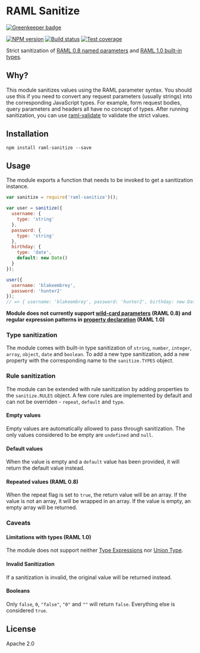 # RAML Sanitize

[![Greenkeeper badge](https://badges.greenkeeper.io/mulesoft-labs/node-raml-sanitize.svg)](https://greenkeeper.io/)

[![NPM version][npm-image]][npm-url]
[![Build status][travis-image]][travis-url]
[![Test coverage][coveralls-image]][coveralls-url]

Strict sanitization of [RAML 0.8 named parameters](https://github.com/raml-org/raml-spec/blob/master/versions/raml-08/raml-08.md#named-parameters) and [RAML 1.0 built-in types](https://github.com/raml-org/raml-spec/blob/master/versions/raml-10/raml-10.md#built-in-types).

## Why?

This module sanitizes values using the RAML parameter syntax. You should use this if you need to convert any request parameters (usually strings) into the corresponding JavaScript types. For example, form request bodies, query parameters and headers all have no concept of types. After running sanitization, you can use [raml-validate](https://github.com/mulesoft/node-raml-validate) to validate the strict values.

## Installation

```shell
npm install raml-sanitize --save
```

## Usage

The module exports a function that needs to be invoked to get a sanitization instance.

```javascript
var sanitize = require('raml-sanitize')();

var user = sanitize({
  username: {
    type: 'string'
  },
  password: {
    type: 'string'
  },
  birthday: {
    type: 'date',
    default: new Date()
  }
});

user({
  username: 'blakeembrey',
  password: 'hunter2'
});
// => { username: 'blakeembrey', password: 'hunter2', birthday: new Date() }
```

**Module does not currently support [wild-card parameters](https://github.com/raml-org/raml-spec/blob/master/versions/raml-08/raml-08.md#headers) (RAML 0.8) and regular expression patterns in [property declaration](https://github.com/raml-org/raml-spec/blob/master/versions/raml-10/raml-10.md#property-declarations) (RAML 1.0)**

### Type sanitization

The module comes with built-in type sanitization of `string`, `number`, `integer`, `array`, `object`, `date` and `boolean`. To add a new type sanitization, add a new property with the corresponding name to the `sanitize.TYPES` object.

### Rule sanitization

The module can be extended with rule sanitization by adding properties to the `sanitize.RULES` object. A few core rules are implemented by default and can not be overriden - `repeat`, `default` and `type`.

#### Empty values

Empty values are automatically allowed to pass through sanitization. The only values considered to be empty are `undefined` and `null`.

#### Default values

When the value is empty and a `default` value has been provided, it will return the default value instead.

#### Repeated values (RAML 0.8)

When the repeat flag is set to `true`, the return value will be an array. If the value is not an array, it will be wrapped in an array. If the value is empty, an empty array will be returned.

### Caveats

#### Limitations with types (RAML 1.0)

The module does not support neither [Type Expressions](https://github.com/raml-org/raml-spec/blob/master/versions/raml-10/raml-10.md#type-expressions) nor [Union Type](https://github.com/raml-org/raml-spec/blob/master/versions/raml-10/raml-10.md#union-type).

#### Invalid Sanitization

If a sanitization is invalid, the original value will be returned instead.

#### Booleans

Only `false`, `0`, `"false"`, `"0"` and `""` will return `false`. Everything else is considered `true`.

## License

Apache 2.0

[npm-image]: https://img.shields.io/npm/v/raml-sanitize.svg?style=flat
[npm-url]: https://npmjs.org/package/raml-sanitize
[travis-image]: https://img.shields.io/travis/mulesoft/node-raml-sanitize.svg?style=flat
[travis-url]: https://travis-ci.org/mulesoft/node-raml-sanitize
[coveralls-image]: https://img.shields.io/coveralls/mulesoft/node-raml-sanitize.svg?style=flat
[coveralls-url]: https://coveralls.io/r/mulesoft/node-raml-sanitize?branch=master
